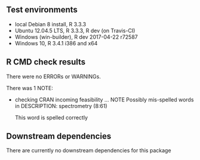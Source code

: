 ## Test environments
* local Debian 8 install, R 3.3.3
* Ubuntu 12.04.5 LTS, R 3.3.3, R dev (on Travis-CI)
* Windows (win-builder), R dev 2017-04-22 r72587
* Windows 10, R 3.4.1 i386 and x64

## R CMD check results
There were no ERRORs or WARNINGs. 

There was 1 NOTE:

* checking CRAN incoming feasibility ... NOTE
  Possibly mis-spelled words in DESCRIPTION:
    spectrometry (8:61)

  This word is spelled correctly

## Downstream dependencies
There are currently no downstream dependencies for this package
